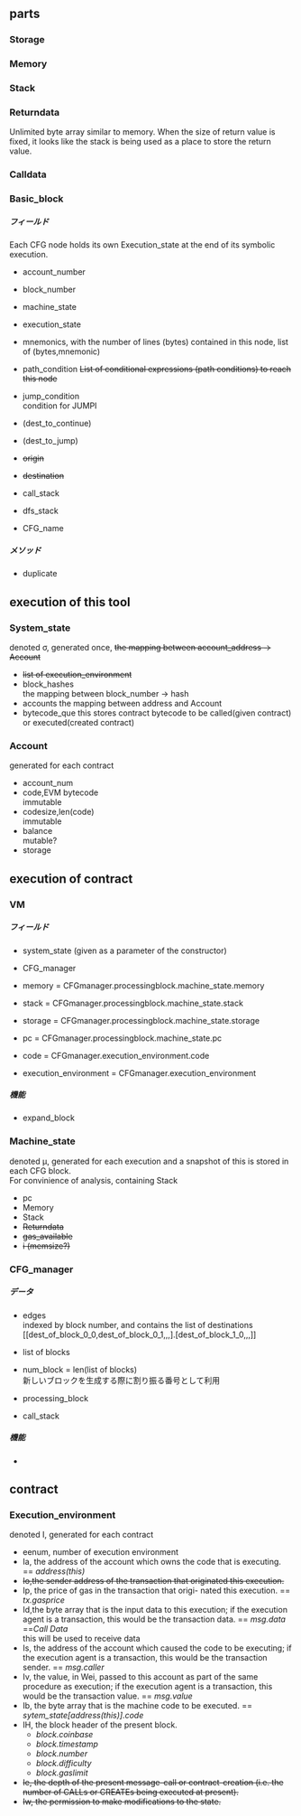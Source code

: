 
## parts
### Storage
### Memory
### Stack
### Returndata
Unlimited byte array similar to  memory. When the size of return value is fixed, it looks like the stack is being used as a place to store the return value.
### Calldata
### Basic_block
##### フィールド
Each CFG node holds its own Execution_state at the end of its symbolic execution.
- account_number
- block_number

- machine_state
- execution_state
- mnemonics,  with the number of lines (bytes) contained in this node, list of (bytes,mnemonic)
- path_condition ~~List of conditional expressions (path conditions) to reach this node~~
- jump_condition  
condition for JUMPI
- (dest_to_continue)
- (dest_to_jump)
- ~~origin~~
- ~~destination~~
- call_stack
- dfs_stack
- CFG_name
##### メソッド
- duplicate
## execution of this tool
### System_state
denoted σ, generated once, ~~the mapping between account_address -> Account~~
- ~~list of execution_environment~~
- block_hashes  
the mapping between block_number -> hash
- accounts
the mapping between address and Account
- bytecode_que
this stores contract bytecode to be called(given contract) or executed(created contract)

### Account
generated for each contract
- account_num
- code,EVM bytecode  
immutable
- codesize,len(code)  
immutable
- balance  
mutable?
- storage




## execution of contract
### VM
##### フィールド
- system_state (given as a parameter of the constructor)
- CFG_manager

- memory = CFGmanager.processingblock.machine_state.memory
- stack = CFGmanager.processingblock.machine_state.stack
- storage = CFGmanager.processingblock.machine_state.storage
- pc = CFGmanager.processingblock.machine_state.pc
- code = CFGmanager.execution_environment.code
- execution_environment = CFGmanager.execution_environment



##### 機能
- expand_block
    

### Machine_state
denoted µ, generated for each execution and a snapshot of this is stored in each CFG block.  
For convinience of analysis, containing Stack
- pc
- Memory
- Stack
- ~~Returndata~~
- ~~gas_available~~
- ~~i (memsize?)~~

### CFG_manager
##### データ
- edges  
indexed by block number, and contains the list of destinations [[dest_of_block_0_0,dest_of_block_0_1,,,].[dest_of_block_1_0,,,]]
- list of blocks
- num_block = len(list of blocks)  
新しいブロックを生成する際に割り振る番号として利用

- processing_block
- call_stack

##### 機能
- 

## contract
### Execution_environment
denoted I, generated for each contract  
- eenum, number of execution environment
- Ia, the address of the account which owns the code that is executing. == *address(this)*
- ~~Io,the sender address of the transaction that originated this execution.~~
- Ip, the price of gas in the transaction that origi- nated this execution. == *tx.gasprice*
- Id,the byte array that is the input data to this execution; if the execution agent is a transaction, this would be the transaction data. == *msg.data* ==*Call Data*  
this will be used to receive data
- Is, the address of the account which caused the code to be executing; if the execution agent is a transaction, this would be the transaction sender. == *msg.caller*
- Iv, the value, in Wei, passed to this account as part of the same procedure as execution; if the execution agent is a transaction, this would be the transaction value. == *msg.value*
- Ib, the byte array that is the machine code to be executed. == *sytem_state[address(this)].code*
- IH, the block header of the present block.
    - *block.coinbase*
    - *block.timestamp*
    - *block.number*
    - *block.difficulty*
    - *block.gaslimit*
- ~~Ie, the depth of the present message-call or contract-creation (i.e. the number of CALLs or CREATEs being executed at present).~~
- ~~Iw, the permission to make modifications to the state.~~





